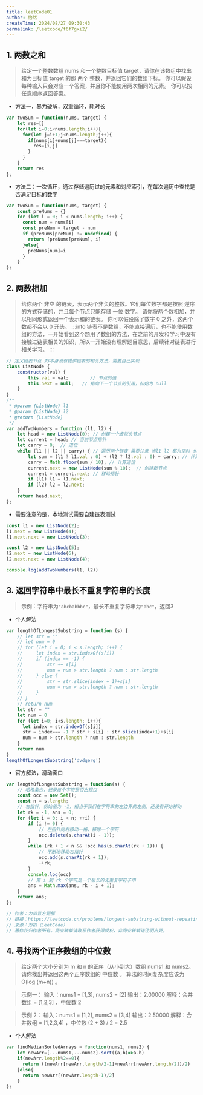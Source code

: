 ```yaml
---
title: leetCode01
author: 怡然
createTime: 2024/08/27 09:30:43
permalink: /leetcode/f6f7gxi2/
---
```


## 1. 两数之和
> 给定一个整数数组 nums 和一个整数目标值 target，请你在该数组中找出 和为目标值 target  的那 两个 整数，并返回它们的数组下标。
> 你可以假设每种输入只会对应一个答案，并且你不能使用两次相同的元素。
> 你可以按任意顺序返回答案。

- 方法一，暴力破解，双重循环，耗时长
```js
var twoSum = function(nums, target) {
    let res=[]
    for(let i=0;i<nums.length;i++){
      for(let j=i+1;j<nums.length;j++){
        if(nums[i]+nums[j]===target){
          res=[i,j]
        }
      }
    }
    return res
};
```

- 方法二：一次循环，通过存储遍历过的元素和对应索引，在每次遍历中查找是否满足目标的数字
```js
var twoSum = function(nums, target) {
    const preNums = {}
    for (let i = 0; i < nums.length; i++) {
      const num = nums[i]
      const preNum = target - num
      if (preNums[preNum] != undefined) {
        return [preNums[preNum], i]
      }else{
        preNums[num]=i
      }
    }
};
```

## 2. 两数相加
> 给你两个 非空 的链表，表示两个非负的整数。它们每位数字都是按照 逆序 的方式存储的，并且每个节点只能存储 一位 数字。
> 请你将两个数相加，并以相同形式返回一个表示和的链表。
> 你可以假设除了数字 0 之外，这两个数都不会以 0 开头。
:::info
链表不是数组，不能直接遍历，也不能使用数组的方法，一开始看到这个题用了数组的方法，在之前的开发和学习中没有接触过链表相关的知识，所以一开始没有理解题目意思，后续针对链表进行相关学习。
:::

```js
// 定义链表节点 JS本身没有提供链表的相关方法，需要自己实现
class ListNode {
    constructor(val) {
        this.val = val;        // 节点的值
        this.next = null;   // 指向下一个节点的引用，初始为 null
    }
}
/**
 * @param {ListNode} l1
 * @param {ListNode} l2
 * @return {ListNode}
 */
var addTwoNumbers = function (l1, l2) {
    let head = new ListNode(0); // 创建一个虚拟头节点
    let current = head; // 当前节点指针
    let carry = 0;  // 进位
    while (l1 || l2 || carry) { // 遍历两个链表 需要注意 当l1 l2 都为空时 也需要判断carry是否为0
        let sum = (l1 ? l1.val : 0) + (l2 ? l2.val : 0) + carry; // 计算当前节点的值
        carry = Math.floor(sum / 10); // 计算进位
        current.next = new ListNode(sum % 10);  // 创建新节点
        current = current.next; // 移动指针
        if (l1) l1 = l1.next;
        if (l2) l2 = l2.next;
    }
    return head.next;
};
```
- 需要注意的是，本地测试需要自建链表测试
```js
const l1 = new ListNode(2);
l1.next = new ListNode(4);
l1.next.next = new ListNode(3);

const l2 = new ListNode(5);
l2.next = new ListNode(6);
l2.next.next = new ListNode(4);

console.log(addTwoNumbers(l1, l2))
```

## 3. 返回字符串中最长不重复字符串的长度
> 示例：字符串为`"abcbabbbc"`，最长不重复字符串为`"abc"`，返回3
- 个人解法
```js
var lengthOfLongestSubstring = function (s) {
    // let str = ""
    // let num = 0
    // for (let i = 0; i < s.length; i++) {
    //     let index = str.indexOf(s[i])
    //     if (index == -1) {
    //         str += s[i]            
    //         num = num > str.length ? num : str.length
    //     } else {
    //         str = str.slice(index + 1)+s[i]
    //         num = num > str.length ? num : str.length            
    //     }
    // }
    // return num
    let str = ""
    let num = 0
    for (let i=0; i<s.length; i++){
      let index = str.indexOf(s[i])
      str = index=== -1 ? str + s[i] : str.slice(index+1)+s[i]
      num = num > str.length ? num : str.length
    }
    return num 
}
lengthOfLongestSubstring('dvdgerg')
```

- 官方解法，滑动窗口
```js
var lengthOfLongestSubstring = function(s) {
    // 哈希集合，记录每个字符是否出现过
    const occ = new Set();
    const n = s.length;
    // 右指针，初始值为 -1，相当于我们在字符串的左边界的左侧，还没有开始移动
    let rk = -1, ans = 0;
    for (let i = 0; i < n; ++i) {
        if (i != 0) {
            // 左指针向右移动一格，移除一个字符
            occ.delete(s.charAt(i - 1));
        }
        while (rk + 1 < n && !occ.has(s.charAt(rk + 1))) {
            // 不断地移动右指针
            occ.add(s.charAt(rk + 1));
            ++rk;
        }
        console.log(occ)
        // 第 i 到 rk 个字符是一个极长的无重复字符子串
        ans = Math.max(ans, rk - i + 1);
    }
    return ans;
};

// 作者：力扣官方题解
// 链接：https://leetcode.cn/problems/longest-substring-without-repeating-characters/solutions/227999/wu-zhong-fu-zi-fu-de-zui-chang-zi-chuan-by-leetc-2/
// 来源：力扣（LeetCode）
// 著作权归作者所有。商业转载请联系作者获得授权，非商业转载请注明出处。
```

## 4. 寻找两个正序数组的中位数
> 给定两个大小分别为 m 和 n 的正序（从小到大）数组 nums1 和 nums2。请你找出并返回这两个正序数组的 中位数 。
> 算法的时间复杂度应该为 O(log (m+n)) 。

> 示例一：
> 输入：nums1 = [1,3], nums2 = [2]
> 输出：2.00000
> 解释：合并数组 = [1,2,3] ，中位数 2

> 示例 2：
> 输入：nums1 = [1,2], nums2 = [3,4]
> 输出：2.50000
> 解释：合并数组 = [1,2,3,4] ，中位数 (2 + 3) / 2 = 2.5

- 个人解法
```js
var findMedianSortedArrays = function(nums1, nums2) {
    let newArr=[...nums1,...nums2].sort((a,b)=>a-b)
    if(newArr.length%2==0){
      return ((newArr[newArr.length/2-1]+newArr[newArr.length/2])/2)
    }else{
      return newArr[(newArr.length-1)/2]
    }
};
```